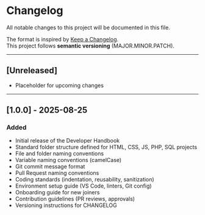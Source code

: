 # Changelog
All notable changes to this project will be documented in this file.

The format is inspired by [Keep a Changelog](https://keepachangelog.com/en/1.0.0/).  
This project follows **semantic versioning** (MAJOR.MINOR.PATCH).

---

## [Unreleased]
- Placeholder for upcoming changes

---

## [1.0.0] - 2025-08-25
### Added
- Initial release of the Developer Handbook
- Standard folder structure defined for HTML, CSS, JS, PHP, SQL projects
- File and folder naming conventions
- Variable naming conventions (camelCase)
- Git commit message format
- Pull Request naming conventions
- Coding standards (indentation, reusability, sanitization)
- Environment setup guide (VS Code, linters, Git config)
- Onboarding guide for new joiners
- Contribution guidelines (PR reviews, approvals)
- Versioning instructions for CHANGELOG
